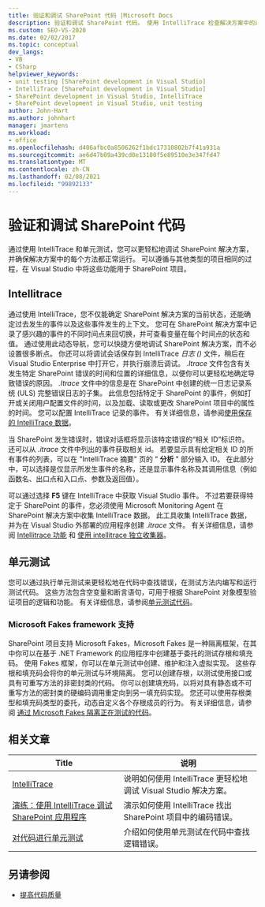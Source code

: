 ```yaml
---
title: 验证和调试 SharePoint 代码 |Microsoft Docs
description: 验证和调试 SharePoint 代码。 使用 IntelliTrace 检查解决方案中的过去事件和当前状态。 使用单元测试可确保方法正常工作。
ms.custom: SEO-VS-2020
ms.date: 02/02/2017
ms.topic: conceptual
dev_langs:
- VB
- CSharp
helpviewer_keywords:
- unit testing [SharePoint development in Visual Studio]
- IntelliTrace [SharePoint development in Visual Studio]
- SharePoint development in Visual Studio, IntelliTrace
- SharePoint development in Visual Studio, unit testing
author: John-Hart
ms.author: johnhart
manager: jmartens
ms.workload:
- office
ms.openlocfilehash: d406afbc0a8506262f1bdc17310802b7f41a931a
ms.sourcegitcommit: ae6d47b09a439cd0e13180f5e89510e3e347fd47
ms.translationtype: MT
ms.contentlocale: zh-CN
ms.lasthandoff: 02/08/2021
ms.locfileid: "99892133"
---
```

# <a name="verify-and-debug-sharepoint-code"></a>验证和调试 SharePoint 代码
通过使用 IntelliTrace 和单元测试，您可以更轻松地调试 SharePoint 解决方案，并确保解决方案中的每个方法都正常运行。 可以遵循与其他类型的项目相同的过程，在 Visual Studio 中将这些功能用于 SharePoint 项目。

## <a name="intellitrace"></a>Intellitrace
通过使用 IntelliTrace，您不仅能确定 SharePoint 解决方案的当前状态，还能确定过去发生的事件以及这些事件发生的上下文。 您可在 SharePoint 解决方案中记录了感兴趣的事件的不同时间点来回切换，并可查看变量在每个时间点的状态和值。 通过使用此动态导航，您可以快捷方便地调试 SharePoint 解决方案，而不必设置很多断点。 你还可以将调试会话保存到 IntelliTrace *日志 ()* 文件，稍后在 Visual Studio Enterprise 中打开它，并执行崩溃后调试。 *.Itrace* 文件包含有关发生特定 SharePoint 错误的时间和位置的详细信息，以便你可以更轻松地确定导致错误的原因。 *.Itrace* 文件中的信息是在 SharePoint 中创建的统一日志记录系统 (ULS) 完整错误日志的子集。 此信息包括特定于 SharePoint 的事件，例如打开或关闭用户配置文件的时间，以及加载、读取或更改 SharePoint 项目中的属性的时间。 您可以配置 IntelliTrace 记录的事件。 有关详细信息，请参阅[使用保存的 IntelliTrace 数据](../debugger/using-saved-intellitrace-data.md)。

当 SharePoint 发生错误时，错误对话框将显示该特定错误的“相关 ID”标识符。 还可以从 *.itrace* 文件中列出的事件获取相关 id。 若要显示具有给定相关 ID 的所有事件的列表，可以在 "IntelliTrace 摘要" 页的 " **分析** " 部分输入 ID。 在此部分中，可以选择是仅显示所发生事件的名称，还是显示事件名称及其调用信息（例如函数名、出口点和入口点、参数及返回值）。

可以通过选择 **F5** 键在 IntelliTrace 中获取 Visual Studio 事件。 不过若要获得特定于 SharePoint 的事件，您必须使用 Microsoft Monitoring Agent 在 SharePoint 解决方案中收集 IntelliTrace 数据。 此工具收集 IntelliTrace 数据，并为在 Visual Studio 外部署的应用程序创建 *.itrace* 文件。 有关详细信息，请参阅 [Intellitrace 功能](../debugger/intellitrace-features.md) 和 [使用 intellitrace 独立收集器](../debugger/using-the-intellitrace-stand-alone-collector.md)。

## <a name="unit-test"></a>单元测试
您可以通过执行单元测试来更轻松地在代码中查找错误，在测试方法内编写和运行测试代码。 这些方法包含空变量和断言语句，可用于根据 SharePoint 对象模型验证项目的逻辑和功能。 有关详细信息，请参阅[单元测试代码](../test/unit-test-your-code.md)。

### <a name="support-for-microsoft-fakes-framework"></a>Microsoft Fakes framework 支持
SharePoint 项目支持 Microsoft Fakes，Microsoft Fakes 是一种隔离框架，在其中你可以在基于 .NET Framework 的应用程序中创建基于委托的测试存根和填充码。 使用 Fakes 框架，你可以在单元测试中创建、维护和注入虚拟实现。 这些存根和填充码会将你的单元测试与环境隔离。 您可以创建存根，以测试使用接口或具有可重写方法的非密封类的代码。 你可以创建填充码，以将对具有静态或不可重写方法的密封类的硬编码调用重定向到另一填充码实现。 您还可以使用存根类型和填充码类型的委托，动态自定义各个存根成员的行为。 有关详细信息，请参阅 [通过 Microsoft Fakes 隔离正在测试的代码](../test/isolating-code-under-test-with-microsoft-fakes.md)。

## <a name="related-articles"></a>相关文章

|Title|说明|
|-----------|-----------------|
|[IntelliTrace](../debugger/intellitrace.md)|说明如何使用 IntelliTrace 更轻松地调试 Visual Studio 解决方案。|
|[演练：使用 IntelliTrace 调试 SharePoint 应用程序](../sharepoint/walkthrough-debugging-a-sharepoint-application-by-using-intellitrace.md)|演示如何使用 IntelliTrace 找出 SharePoint 项目中的编码错误。|
|[对代码进行单元测试](../test/unit-test-your-code.md)|介绍如何使用单元测试在代码中查找逻辑错误。|

## <a name="see-also"></a>另请参阅

- [提高代码质量](../test/improve-code-quality.md)